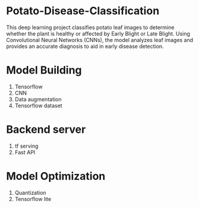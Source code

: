# Potato-Disease-Classification
This deep learning project classifies potato leaf images to determine whether the plant is healthy or affected by Early Blight or Late Blight. Using Convolutional Neural Networks (CNNs), the model analyzes leaf images and provides an accurate diagnosis to aid in early disease detection.


# Model Building
1) Tensorflow
2) CNN
3) Data augmentation 
4) Tensorflow dataset


# Backend server
1) tf serving
2) Fast API


# Model Optimization 
1) Quantization
2) Tensorflow lite
